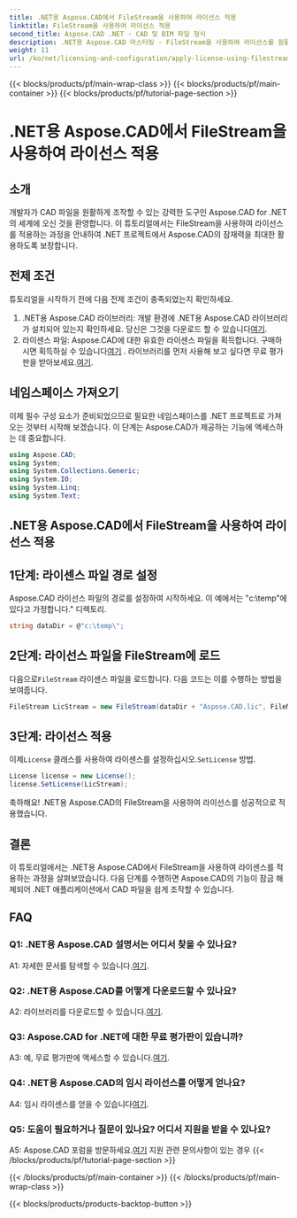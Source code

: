 ```yaml
---
title: .NET용 Aspose.CAD에서 FileStream을 사용하여 라이선스 적용
linktitle: FileStream을 사용하여 라이선스 적용
second_title: Aspose.CAD .NET - CAD 및 BIM 파일 형식
description: .NET용 Aspose.CAD 마스터링 - FileStream을 사용하여 라이선스를 원활하게 적용하세요. 단계별 가이드를 살펴보고 잠재력을 발휘해 보세요. 지금 다운로드하세요!
weight: 11
url: /ko/net/licensing-and-configuration/apply-license-using-filestream/
---
```


{{< blocks/products/pf/main-wrap-class >}}
{{< blocks/products/pf/main-container >}}
{{< blocks/products/pf/tutorial-page-section >}}

# .NET용 Aspose.CAD에서 FileStream을 사용하여 라이선스 적용

## 소개

개발자가 CAD 파일을 원활하게 조작할 수 있는 강력한 도구인 Aspose.CAD for .NET의 세계에 오신 것을 환영합니다. 이 튜토리얼에서는 FileStream을 사용하여 라이선스를 적용하는 과정을 안내하여 .NET 프로젝트에서 Aspose.CAD의 잠재력을 최대한 활용하도록 보장합니다.

## 전제 조건

튜토리얼을 시작하기 전에 다음 전제 조건이 충족되었는지 확인하세요.
1.  .NET용 Aspose.CAD 라이브러리: 개발 환경에 .NET용 Aspose.CAD 라이브러리가 설치되어 있는지 확인하세요. 당신은 그것을 다운로드 할 수 있습니다[여기](https://releases.aspose.com/cad/net/).
2.  라이센스 파일: Aspose.CAD에 대한 유효한 라이센스 파일을 획득합니다. 구매하시면 획득하실 수 있습니다[여기](https://purchase.aspose.com/buy) . 라이브러리를 먼저 사용해 보고 싶다면 무료 평가판을 받아보세요.[여기](https://releases.aspose.com/).

## 네임스페이스 가져오기

이제 필수 구성 요소가 준비되었으므로 필요한 네임스페이스를 .NET 프로젝트로 가져오는 것부터 시작해 보겠습니다. 이 단계는 Aspose.CAD가 제공하는 기능에 액세스하는 데 중요합니다.
```csharp
using Aspose.CAD;
using System;
using System.Collections.Generic;
using System.IO;
using System.Linq;
using System.Text;
```

## .NET용 Aspose.CAD에서 FileStream을 사용하여 라이선스 적용

## 1단계: 라이센스 파일 경로 설정

Aspose.CAD 라이선스 파일의 경로를 설정하여 시작하세요. 이 예에서는 "c:\temp"에 있다고 가정합니다.\" 디렉토리.
```csharp
string dataDir = @"c:\temp\";
```

## 2단계: 라이선스 파일을 FileStream에 로드

 다음으로`FileStream` 라이센스 파일을 로드합니다. 다음 코드는 이를 수행하는 방법을 보여줍니다.
```csharp
FileStream LicStream = new FileStream(dataDir + "Aspose.CAD.lic", FileMode.Open);
```

## 3단계: 라이선스 적용

 이제`License` 클래스를 사용하여 라이센스를 설정하십시오.`SetLicense` 방법.
```csharp
License license = new License();
license.SetLicense(LicStream);
```

축하해요! .NET용 Aspose.CAD의 FileStream을 사용하여 라이선스를 성공적으로 적용했습니다.

## 결론

이 튜토리얼에서는 .NET용 Aspose.CAD에서 FileStream을 사용하여 라이센스를 적용하는 과정을 살펴보았습니다. 다음 단계를 수행하면 Aspose.CAD의 기능이 잠금 해제되어 .NET 애플리케이션에서 CAD 파일을 쉽게 조작할 수 있습니다.

## FAQ

### Q1: .NET용 Aspose.CAD 설명서는 어디서 찾을 수 있나요?

 A1: 자세한 문서를 탐색할 수 있습니다.[여기](https://reference.aspose.com/cad/net/).

### Q2: .NET용 Aspose.CAD를 어떻게 다운로드할 수 있나요?

 A2: 라이브러리를 다운로드할 수 있습니다.[여기](https://releases.aspose.com/cad/net/).

### Q3: Aspose.CAD for .NET에 대한 무료 평가판이 있습니까?

 A3: 예, 무료 평가판에 액세스할 수 있습니다.[여기](https://releases.aspose.com/).

### Q4: .NET용 Aspose.CAD의 임시 라이선스를 어떻게 얻나요?

 A4: 임시 라이센스를 얻을 수 있습니다[여기](https://purchase.aspose.com/temporary-license/).

### Q5: 도움이 필요하거나 질문이 있나요? 어디서 지원을 받을 수 있나요?

 A5: Aspose.CAD 포럼을 방문하세요.[여기](https://forum.aspose.com/c/cad/19) 지원 관련 문의사항이 있는 경우
{{< /blocks/products/pf/tutorial-page-section >}}

{{< /blocks/products/pf/main-container >}}
{{< /blocks/products/pf/main-wrap-class >}}

{{< blocks/products/products-backtop-button >}}
